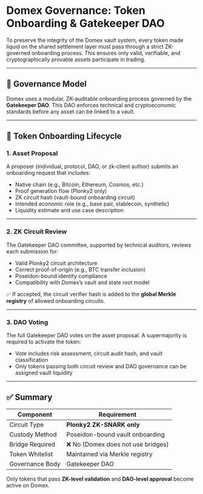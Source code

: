 # Domex Governance: Token Onboarding & Gatekeeper DAO

To preserve the integrity of the Domex vault system, every token made liquid on the shared settlement layer must pass through a strict ZK-governed onboarding process. This ensures only valid, verifiable, and cryptographically provable assets participate in trading.

---

## 🧱 Governance Model

Domex uses a modular, ZK-auditable onboarding process governed by the **Gatekeeper DAO**. This DAO enforces technical and cryptoeconomic standards before any asset can be linked to a vault.

---

## 🔄 Token Onboarding Lifecycle

### 1. Asset Proposal

A proposer (individual, protocol, DAO, or zk-client author) submits an onboarding request that includes:

- Native chain (e.g., Bitcoin, Ethereum, Cosmos, etc.)
- Proof generation flow (Plonky2 only)
- ZK circuit hash (vault-bound onboarding circuit)
- Intended economic role (e.g., base pair, stablecoin, synthetic)
- Liquidity estimate and use case description

---

### 2. ZK Circuit Review

The Gatekeeper DAO committee, supported by technical auditors, reviews each submission for:

- Valid Plonky2 circuit architecture
- Correct proof-of-origin (e.g., BTC transfer inclusion)
- Poseidon-bound identity compliance
- Compatibility with Domex’s vault and state root model

✅ If accepted, the circuit verifier hash is added to the **global Merkle registry** of allowed onboarding circuits.

---

### 3. DAO Voting

The full Gatekeeper DAO votes on the asset proposal. A supermajority is required to activate the token:

- Vote includes risk assessment, circuit audit hash, and vault classification
- Only tokens passing both circuit review and DAO governance can be assigned vault liquidity

---

## ✅ Summary

| Component       | Requirement                          |
|----------------|---------------------------------------|
| Circuit Type    | **Plonky2 ZK-SNARK only**            |
| Custody Method  | Poseidon-bound vault onboarding      |
| Bridge Required | ❌ No (Domex does not use bridges)   |
| Token Whitelist | Maintained via Merkle registry       |
| Governance Body | Gatekeeper DAO                       |

Only tokens that pass **ZK-level validation** and **DAO-level approval** become active on Domex.
